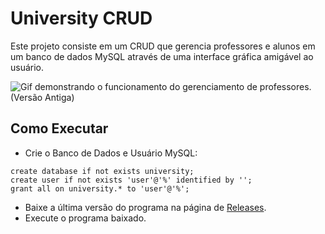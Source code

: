 # University CRUD

Este projeto consiste em um CRUD que gerencia professores e alunos em um banco de dados MySQL através de uma interface gráfica amigável ao usuário.

<img src="https://github.com/arthur-cristo-silva/expounifacs-jcrud/blob/main/src/main/resources/professors.gif" alt="Gif demonstrando o funcionamento do gerenciamento de professores. (Versão Antiga)">

## Como Executar
- Crie o Banco de Dados e Usuário MySQL:
```
create database if not exists university;
create user if not exists 'user'@'%' identified by '';
grant all on university.* to 'user'@'%';
```
- Baixe a última versão do programa na página de [Releases](https://github.com/arthur-cristo-silva/university-crud/releases/latest).
- Execute o programa baixado.